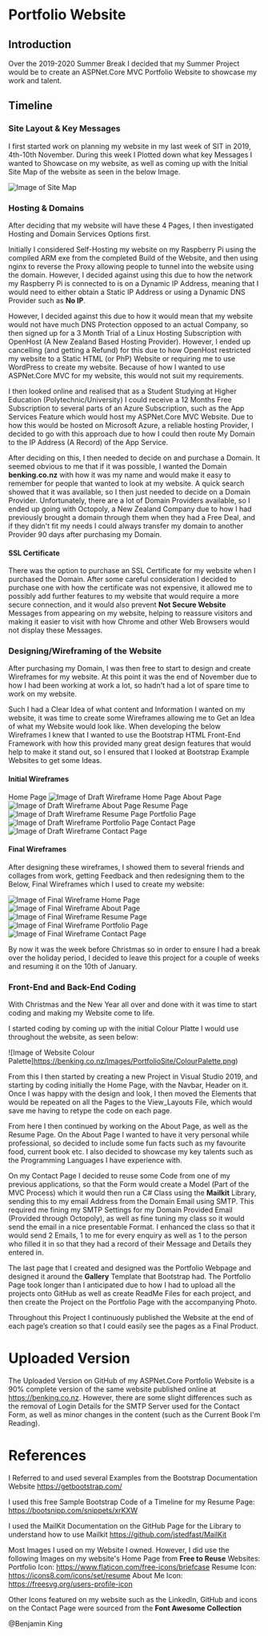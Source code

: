 # Portfolio Website

## Introduction

Over the 2019-2020 Summer Break I decided that my Summer Project would be to create
an ASPNet.Core MVC Portfolio Website to showcase my work and talent.

## Timeline

### Site Layout & Key Messages
I first started work on planning my website in my last week of SIT in 2019, 4th-10th November.
During this week I Plotted down what key Messages I wanted to Showcase on my website, as well as coming up with
the Initial Site Map of the website as seen in the below Image.

![Image of Site Map](https://benking.co.nz/Images/PortfolioStite/SiteMap.png)

### Hosting & Domains
After deciding that my website will have these 4 Pages, I then investigated Hosting and Domain Services Options
first.

Initially I considered Self-Hosting my website on my Raspberry Pi using the compiled ARM exe from the completed Build of the 
Website, and then using nginx to reverse the Proxy allowing people to tunnel into the website using the domain. However, I decided
against using this due to how the network my Raspberry Pi is connected to is on a Dynamic IP Address, meaning that I would need to either obtain
a Static IP Address or using a Dynamic DNS Provider such as **No IP**.

However, I decided against this due to how it would mean that my website would not have much DNS Protection opposed to an actual Company, so then signed up for a 3 Month Trial of
a Linux Hosting Subscription with OpenHost (A New Zealand Based Hosting Provider). However, I ended up cancelling (and getting a Refund) for this due to how OpenHost restricted my website
to a Static HTML (or PhP) Website or requiring me to use WordPress to create my website. Because of how I wanted to use ASPNet.Core MVC for my website, this would not suit my requirements.

I then looked online and realised that as a Student Studying at Higher Education (Polytechnic/University) I could receive a 12 Months Free Subscription
to several parts of an Azure Subscription, such as the App Services Feature which would host my ASPNet.Core MVC Website. Due to how this would be hosted on Microsoft
Azure, a reliable hosting Provider, I decided to go with this approach due to how I could then route My Domain to the IP Address (A Record) of the App Service.

After deciding on this, I then needed to decide on and purchase a Domain. It seemed obvious to me that if it was possible, I wanted the Domain **benking.co.nz** with how it was my name and would make
it easy to remember for people that wanted to look at my website. A quick search showed that it was available, so I then just needed to decide on a Domain Provider. Unfortunately, there are a lot of Domain
Providers available, so I ended up going with Octopoly, a New Zealand Company due to how I had previously brought a domain through them when they had a Free Deal, and if they didn't fit my needs I could always
transfer my domain to another Provider 90 days after purchasing my Domain.

#### SSL Certificate

There was the option to purchase an SSL Certificate for my website when I purchased the Domain. After some careful consideration I decided to purchase one with how the certificate was not expensive, it allowed me to possibly add further
features to my website that would require a more secure connection, and it would also prevent **Not Secure Website** Messages from appearing on my website, helping to reassure visitors and making it easier to visit with how Chrome and other Web Browsers
would not display these Messages.

### Designing/Wireframing of the Website
After purchasing my Domain, I was then free to start to design and create Wireframes for my website. At this point it was the end of November due to how I had been working at work a lot, so hadn't had a lot of spare
time to work on my website.

Such I had a Clear Idea of what content and Information I wanted on my website, it was time to create some Wireframes allowing me to Get an Idea of what my Website would look like. When developing the below Wireframes
I knew that I wanted to use the Bootstrap HTML Front-End Framework with how this provided many great design features that would help to make it stand out, so I ensured that I looked at Bootstrap Example Websites to get some Ideas.

#### Initial Wireframes
Home Page
![Image of Draft Wireframe Home Page](https://benking.co.nz/Images/PortfolioSite/Initial/WF1.png)
About Page
![Image of Draft Wireframe About Page](https://benking.co.nz/Images/PortfolioSite/Initial/WF2.png)
Resume Page
![Image of Draft Wireframe Resume Page](https://benking.co.nz/Images/PortfolioSite/Initial/WF3.png)
Portfolio Page
![Image of Draft Wireframe Portfolio Page](https://benking.co.nz/Images/PortfolioSite/Initial/WF4.png)
Contact Page
![Image of Draft Wireframe Contact Page](https://benking.co.nz/Images/PortfolioSite/Initial/WF5.png)

#### Final Wireframes
After designing these wireframes, I showed them to several friends and collages from work, getting Feedback and then redesigning them to the Below, Final Wireframes which I used to create my website:

![Image of Final Wireframe Home Page](https://benking.co.nz/Images/PortfolioSite/Initial/WF1.png)
![Image of Final Wireframe About Page](https://benking.co.nz/Images/PortfolioSite/Initial/WF2.png)
![Image of Final Wireframe Resume Page](https://benking.co.nz/Images/PortfolioSite/Initial/WF3.png)
![Image of Final Wireframe Portfolio Page](https://benking.co.nz/Images/PortfolioSite/Initial/WF4.png)
![Image of Final Wireframe Contact Page](https://benking.co.nz/Images/PortfolioSite/Initial/WF5.png)

By now it was the week before Christmas so in order to ensure I had a break over the holiday period, I decided to leave this project for a couple of weeks and resuming it on the 10th of January.

### Front-End and Back-End Coding
With Christmas and the New Year all over and done with it was time to start coding and making my Website come to life.

I started coding by coming up with the initial Colour Platte I would use throughout the website, as seen below:

![Image of Website Colour Palette]https://benking.co.nz/Images/PortfolioSite/ColourPalette.png)

From this I then started by creating a new Project in Visual Studio 2019, and starting by coding initially the Home Page, with the Navbar, Header on it. Once I was happy with the design and look,
I then moved the Elements that would be repeated on all the Pages to the View_Layouts File, which would save me having to retype the code on each page.

From here I then continued by working on the About Page, as well as the Resume Page. On the About Page I wanted to have it very personal while professional, so decided to include some fun facts such as 
my favourite food, current book etc. I also decided to showcase my key talents such as the Programming Languages I have experience with.

On my Contact Page I decided to reuse some Code from one of my previous applications, so that the Form would create a Model (Part of the MVC Process) which it would then run a C# Class using the **Mailkit** Library,
sending this to my email Address from the Domain Email using SMTP. This required me fining my SMTP Settings for my Domain Provided Email (Provided through Octopoly), as well as fine tuning my class so it would send the email
in a nice presentable Format. I enhanced the class so that it would send 2 Emails, 1 to me for every enquiry as well as 1 to the person who filled it in so that they had a record of their Message and Details they entered in.

The last page that I created and designed was the Portfolio Webpage and designed it around the **Gallery** Template that Bootstrap had. The Portfolio Page took longer than I anticipated due to how I had to upload all the projects onto GitHub
as well as create ReadMe Files for each project, and then create the Project on the Portfolio Page with the accompanying Photo.

Throughout this Project I continuously published the Website at the end of each page’s creation so that I could easily see the pages as a Final Product.

# Uploaded Version
The Uploaded Version on GitHub of my ASPNet.Core Portfolio Website is a 90% complete version of the same website published online at https://benking.co.nz. However, there are some slight differences such as the removal of Login Details
for the SMTP Server used for the Contact Form, as well as minor changes in the content (such as the Current Book I'm Reading).

# References

I Referred to and used several Examples from the Bootstrap Documentation Website
https://getbootstrap.com/

I used this free Sample Bootstrap Code of a Timeline for my Resume Page:
https://bootsnipp.com/snippets/xrKXW

I used the MailKit Documentation on the GitHub Page for the Library to understand how to use Mailkit
https://github.com/jstedfast/MailKit

Most Images I used on my Website I owned. However, I did use the following Images on my website's Home Page from **Free to Reuse** Websites:
Portfolio Icon: https://www.flaticon.com/free-icons/briefcase
Resume Icon: https://icons8.com/icons/set/resume
About Me Icon: https://freesvg.org/users-profile-icon

Other Icons featured on my website such as the LinkedIn, GitHub and icons on the Contact Page were sourced from the **Font Awesome Collection**

@Benjamin King